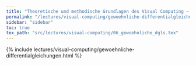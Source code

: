 ```yaml
---
title: "Theoretische und methodische Grundlagen des Visual Computing – Gewöhnliche Differentialgleichungen"
permalink: "/lectures/visual-computing/gewoehnliche-differentialgleichungen.html"
sidebar: "sidebar"
toc: true
tex_path: "src/lectures/visual-computing/06_gewoehnliche_dgls.tex"
---
```


{% include lectures/visual-computing/gewoehnliche-differentialgleichungen.html %}
